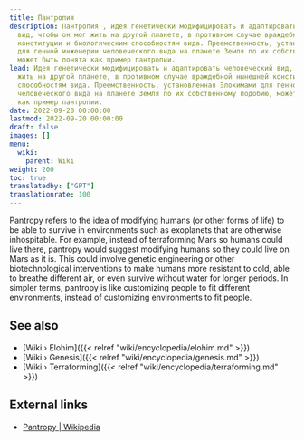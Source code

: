 ```yaml
---
title: Пантропия
description: Пантропия , идея генетически модифицировать и адаптировать человеческий
  вид, чтобы он мог жить на другой планете, в противном случае враждебной текущей
  конституции и биологическим способностям вида. Преемственность, установленная Элохимами
  для генной инженерии человеческого вида на планете Земля по их собственному подобию,
  может быть понята как пример пантропии.
lead: Идея генетически модифицировать и адаптировать человеческий вид, чтобы он мог
  жить на другой планете, в противном случае враждебной нынешней конституции и биологическим
  способностям вида. Преемственность, установленная Элохимами для генной инженерии
  человеческого вида на планете Земля по их собственному подобию, может быть понята
  как пример пантропии.
date: 2022-09-20 00:00:00
lastmod: 2022-09-20 00:00:00
draft: false
images: []
menu:
  wiki:
    parent: Wiki
weight: 200
toc: true
translatedby: ["GPT"]
translationrate: 100
---
```


Pantropy refers to the idea of modifying humans (or other forms of life) to be able to survive in environments such as exoplanets that are otherwise inhospitable. For example, instead of terraforming Mars so humans could live there, pantropy would suggest modifying humans so they could live on Mars as it is. This could involve genetic engineering or other biotechnological interventions to make humans more resistant to cold, able to breathe different air, or even survive without water for longer periods. In simpler terms, pantropy is like customizing people to fit different environments, instead of customizing environments to fit people.

## See also

- [Wiki › Elohim]({{< relref "wiki/encyclopedia/elohim.md" >}})
- [Wiki › Genesis]({{< relref "wiki/encyclopedia/genesis.md" >}})
- [Wiki › Terraforming]({{< relref "wiki/encyclopedia/terraforming.md" >}})

## External links

- [Pantropy | Wikipedia](https://en.wikipedia.org/wiki/Pantropy)
